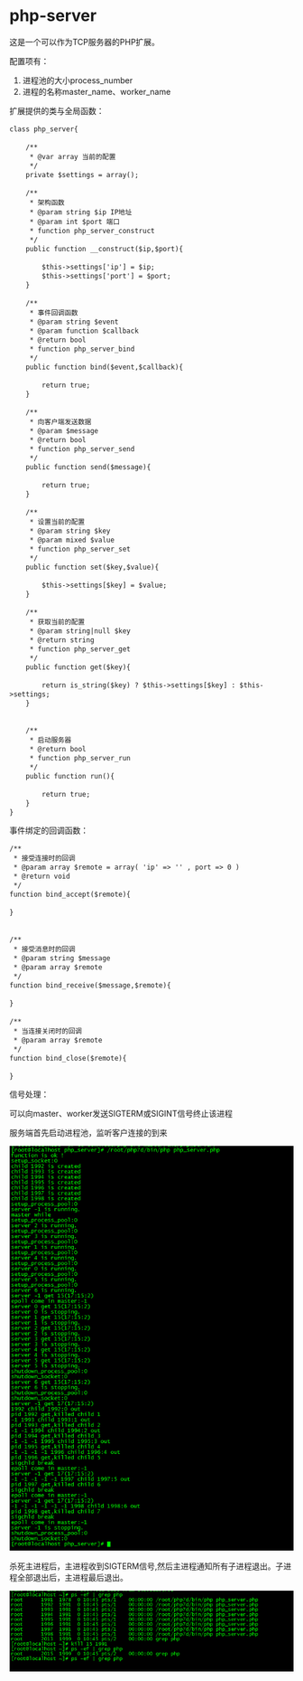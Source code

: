 # php-server #

这是一个可以作为TCP服务器的PHP扩展。

配置项有：

1. 进程池的大小process\_number
2. 进程的名称master\_name、worker\_name


扩展提供的类与全局函数：

	class php_server{
	
	    /**
	     * @var array 当前的配置
	     */
	    private $settings = array();
	
	    /**
	     * 架构函数
	     * @param string $ip IP地址
	     * @param int $port 端口
	     * function php_server_construct
	     */
	    public function __construct($ip,$port){
	
	        $this->settings['ip'] = $ip;
	        $this->settings['port'] = $port;
	    }
	
	    /**
	     * 事件回调函数
	     * @param string $event
	     * @param function $callback
	     * @return bool
	     * function php_server_bind
	     */
	    public function bind($event,$callback){
	
	        return true;
	    }
	
	    /**
	     * 向客户端发送数据
	     * @param $message
	     * @return bool
	     * function php_server_send
	     */
	    public function send($message){
	
	        return true;
	    }
	
	    /**
	     * 设置当前的配置
	     * @param string $key
	     * @param mixed $value
	     * function php_server_set
	     */
	    public function set($key,$value){
	
	        $this->settings[$key] = $value;
	    }
	
	    /**
	     * 获取当前的配置
	     * @param string|null $key
	     * @return string
	     * function php_server_get
	     */
	    public function get($key){
	
	        return is_string($key) ? $this->settings[$key] : $this->settings;
	    }
	
	
	    /**
	     * 启动服务器
	     * @return bool
	     * function php_server_run
	     */
	    public function run(){
	
	        return true;
	    }
	}


事件绑定的回调函数：

	/**
	 * 接受连接时的回调
	 * @param array $remote = array( 'ip' => '' , port => 0 )
	 * @return void
	 */
	function bind_accept($remote){
	
	}
	
	
	/**
	 * 接受消息时的回调
	 * @param string $message
	 * @param array $remote
	 */
	function bind_receive($message,$remote){
	
	}
	
	/**
	 * 当连接关闭时的回调
	 * @param array $remote
	 */
	function bind_close($remote){
	
	}


信号处理：

可以向master、worker发送SIGTERM或SIGINT信号终止该进程

服务端首先启动进程池，监听客户连接的到来

![服务端进程](https://raw.githubusercontent.com/Yaoguais/php-server/master/images/server.png)


杀死主进程后，主进程收到SIGTERM信号,然后主进程通知所有子进程退出。子进程全部退出后，主进程最后退出。

![向主进程发送终止信号](https://raw.githubusercontent.com/Yaoguais/php-server/master/images/kill.png)